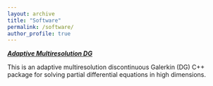 ```yaml
---
layout: archive
title: "Software"
permalink: /software/
author_profile: true
---
```


***[Adaptive Multiresolution DG](https://github.com/JuntaoHuang/adaptive-multiresolution-DG)***

This is an adaptive multiresolution discontinuous Galerkin (DG) C++ package for solving partial differential equations in high dimensions.

